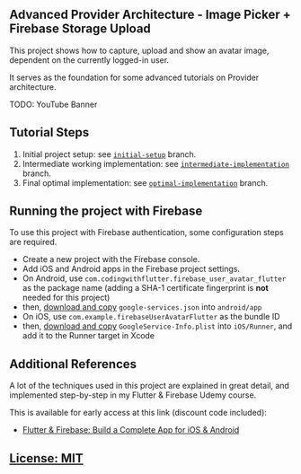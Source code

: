 ## Advanced Provider Architecture - Image Picker + Firebase Storage Upload

This project shows how to capture, upload and show an avatar image, dependent on the currently logged-in user.

It serves as the foundation for some advanced tutorials on Provider architecture.

TODO: YouTube Banner

## Tutorial Steps

1. Initial project setup: see [`initial-setup`]() branch.
2. Intermediate working implementation: see [`intermediate-implementation`]() branch.
3. Final optimal implementation: see [`optimal-implementation`]() branch.

## Running the project with Firebase

To use this project with Firebase authentication, some configuration steps are required.

- Create a new project with the Firebase console.
- Add iOS and Android apps in the Firebase project settings.
- On Android, use `com.codingwithflutter.firebase_user_avatar_flutter` as the package name (adding a SHA-1 certificate fingerprint is **not** needed for this project)
- then, [download and copy](https://firebase.google.com/docs/android/setup#add-config-file) `google-services.json` into `android/app`
- On iOS, use `com.example.firebaseUserAvatarFlutter` as the bundle ID
- then, [download and copy](https://firebase.google.com/docs/ios/setup#add-config-file) `GoogleService-Info.plist` into `iOS/Runner`, and add it to the Runner target in Xcode

## Additional References

A lot of the techniques used in this project are explained in great detail, and implemented step-by-step in my Flutter & Firebase Udemy course.

This is available for early access at this link (discount code included):

- [Flutter & Firebase: Build a Complete App for iOS & Android](https://www.udemy.com/flutter-firebase-build-a-complete-app-for-ios-android/?couponCode=DART15&password=codingwithflutter)

## [License: MIT](LICENSE.md)